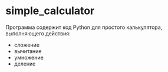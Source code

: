 # simple_calculator
Программа содержит код Python для простого калькулятора, выполняющего действия:
- сложение
- вычитание
- умножение
- деление
